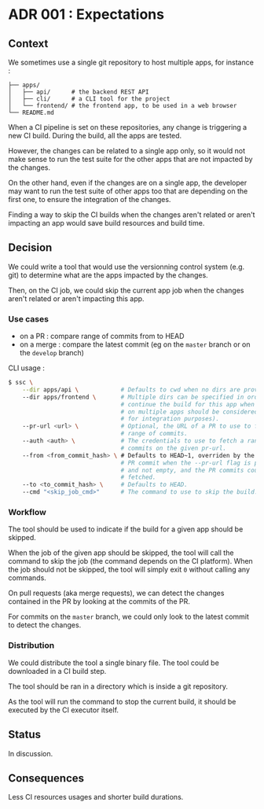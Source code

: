 # ADR 001 : Expectations

## Context

We sometimes use a single git repository to host multiple apps, for instance :

```
├── apps/
│   ├── api/      # the backend REST API
│   ├── cli/      # a CLI tool for the project
│   └── frontend/ # the frontend app, to be used in a web browser
└── README.md
```

When a CI pipeline is set on these repositories, any change is triggering a new
CI build. During the build, all the apps are tested.

However, the changes can be related to a single app only, so it would not make
sense to run the test suite for the other apps that are not impacted by the
changes.

On the other hand, even if the changes are on a single app, the developer may
want to run the test suite of other apps too that are depending on the first
one, to ensure the integration of the changes.

Finding a way to skip the CI builds when the changes aren't related or aren't
impacting an app would save build resources and build time.

## Decision

We could write a tool that would use the versionning control system (e.g. git)
to determine what are the apps impacted by the changes.

Then, on the CI job, we could skip the current app job when the changes aren't
related or aren't impacting this app.

### Use cases

- on a PR : compare range of commits from <hash> to HEAD
- on a merge : compare the latest commit (eg on the `master` branch or on the
`develop` branch)

CLI usage :

```bash
$ ssc \
    --dir apps/api \            # Defaults to cwd when no dirs are provided.
    --dir apps/frontend \       # Multiple dirs can be specified in order to
                                # continue the build for this app when changes
                                # on multiple apps should be considered (i.e.
                                # for integration purposes).
    --pr-url <url> \            # Optional, the URL of a PR to use to fetch a
                                # range of commits.
    --auth <auth> \             # The credentials to use to fetch a range of
                                # commits on the given pr-url.
    --from <from_commit_hash> \ # Defaults to HEAD~1, overriden by the first
                                # PR commit when the --pr-url flag is provided
                                # and not empty, and the PR commits could be
                                # fetched.
    --to <to_commit_hash> \     # Defaults to HEAD.
    --cmd "<skip_job_cmd>"      # The command to use to skip the build.
```

### Workflow

The tool should be used to indicate if the build for a given app should be
skipped.

When the job of the given app should be skipped, the tool will call the command
to skip the job (the command depends on the CI platform). When the job should
not be skipped, the tool will simply exit `0` without calling any commands.

On pull requests (aka merge requests), we can detect the changes contained in
the PR by looking at the commits of the PR.

For commits on the `master` branch, we could only look to the latest commit
to detect the changes.

### Distribution

We could distribute the tool a single binary file. The tool could be downloaded
in a CI build step.

The tool should be ran in a directory which is inside a git repository.

As the tool will run the command to stop the current build, it should be
executed by the CI executor itself.

## Status

In discussion.

## Consequences

Less CI resources usages and shorter build durations.
